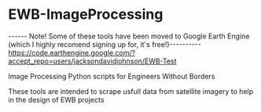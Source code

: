 # EWB-ImageProcessing

------ Note! Some of these tools have been moved to Google Earth Engine (which I highly recomend signing up for, it's free!)----------
https://code.earthengine.google.com/?accept_repo=users/jacksondavidjohnson/EWB-Test

Image Processing Python scripts for Engineers Without Borders

These tools are intended to scrape usfull data from satellite imagery to help in the design of EWB projects
